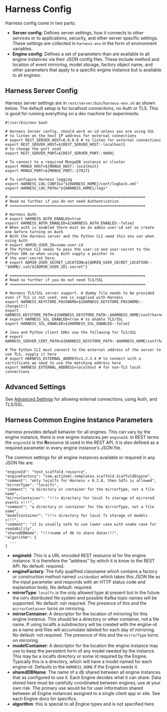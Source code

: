 # Harness Config

Harness config come in two parts:

 - **Server config**: Defines server settings, how it connects to other services or to applications, security, and other server specific settings. These settings are collected in `harness-env` in the form of environment variables.
 - **Engine config**: Defines a set of parameters than are available to all engine instances via their JSON config files. These include method and location of event mirroring, model storage, factory object name, and other parameters that apply to a specific engine instance but is available to all engines. 

## Harness Server Config

Harness server settings are in `rest/server/bin/harness-env.sh` as shown below. The default setup is for localhost connections, no Auth or TLS. This is good for running everything on a dev machine for experiments.

```
#!/usr/bin/env bash

# Harness Server config, should work as-id unless you are using SSL
# to listen on the host IP address for external connections
# export REST_SERVER_HOST=0.0.0.0 # to listen for external connections
export REST_SERVER_HOST=${REST_SERVER_HOST:-localhost}
# to change the port used
export REST_SERVER_PORT=${REST_SERVER_PORT:-9090}

# To connect to a required MongoDB instance or cluster
export MONGO_HOST=${MONGO_HOST:-localhost}
export MONGO_PORT=${MONGO_PORT:-27017}

# To configure Harness logging
export HARNESS_LOG_CONFIG="${HARNESS_HOME}/conf/logback.xml"
export HARNESS_LOG_PATH="${HARNESS_HOME}/logs"

# =============================================================
# Read no further if you do not need Authentication
# =============================================================

# Harness Auth
# export HARNESS_AUTH_ENABLED=true
export HARNESS_AUTH_ENABLED=${HARNESS_AUTH_ENABLED:-false}
# When auth is enabled there must be an admin user-id set so create one before turning on Auth
# Both the Harness server and the Python CLI need this env var when using Auth
# export ADMIN_USER_ID=some-user-id
# The Python CLI needs to pass the user-id and user-secret to the Python SDK so when using Auth supply a pointer to
# the user-secret here.
# export ADMIN_USER_SECRET_LOCATION=${ADMIN_USER_SECRET_LOCATION:-"$HOME/.ssh/${ADMIN_USER_ID}.secret"}

# =============================================================
# Read no further if you do not need TLS/SSL
# =============================================================

# Harness TLS/SSL server support. A dummy file needs to be provided even if TLS is not used, one is supplied with Harness
export HARNESS_KEYSTORE_PASSWORD=${HARNESS_KEYSTORE_PASSWORD:-changeit!}
export HARNESS_KEYSTORE_PATH=${HARNESS_KEYSTORE_PATH:-$HARNESS_HOME/conf/harness.jks}
# export HARNESS_SSL_ENABLED=true # to enable TLS/SSL
export HARNESS_SSL_ENABLED=${HARNESS_SSL_ENABLED:-false}

# Java and Python client SDKs use the following for TLS/SSL
# export HARNESS_SERVER_CERT_PATH=${HARNESS_KEYSTORE_PATH:-$HARNESS_HOME/conf/harness.pem}

# The Python CLI must connect to the external address of the server to use TLS, supply it here
# export HARNESS_EXTERNAL_ADDRESS=1.2.3.4 # to connect with a certificate we need to use the matching address here
export HARNESS_EXTERNAL_ADDRESS=localhost # for non-TLS local connections
```

## Advanced Settings

See [Advanced Settings](advanced_settings.md) for allowing external connections, using Auth, and TLS/SSL.

## Harness Common Engine Instance Parameters

Harness provides default behavior for all engines. This can vary by the engine instance, there is one engine instances per `engineId`. In REST terms the `engineId` is the **R**esource id used in the REST API, it is also defined as a required parameter in every engine instance's JSON file.

The common settings for all engine instances available or required in any JSON file are:

```
"engineId": "test_scaffold_resource",
"engineFactory": "com.actionml.templates.scaffold.ScaffoldEngine",
"comment": "only localfs for Harness < 0.2.0, then hdfs is allowed",
"mirrorType": "localfs",
"comment": "a directory or container for the mirrorType, not a file name",
"mirrorContainer": "!!!< directory for local fs storage of mirrored events >!!!",
"comment": "a directory or container for the mirrorType, not a file name",
"modelContainer": "!!!< directory for local fs storage of models >!!!",
"comment": "it is usually safe to use lower case with snake case for readability",
"sharedDBName": "!!!<name of db to share data>!!!",
"algorithm": {
  ...
}
```

 - **engineId**: This is a URL encoded REST resource id for the engine instance. It is therefore the "address" by which it is know to the REST API. No default: required.
 - **engineFactory**: The fully qualified classname which contains a factory or construction method named `initAndGet` which takes this JSON file as the input parameter and responds with an HTTP status code and explanation body. No default: required.
 - **mirrorType**: `localfs` is the only allowed type at present but in the future the `hdfs` distributed file system and possible Kafka topic names will be supported. No default: not required. The presence of this and the `mirrorContainer` turns on mirroring.
 - **mirrorContainer**: A descriptor for the location of mirroring for this engine instance. This should be a directory or other container, not a file name. If using localfs a subdirectory will be created with the engine-id as a name and files will accumulate labeled for each day of mirroring. No default: not required. The presence of this and the `mirrorType` turns on mirroring.
 - **modelContainer**: A descriptor for the location the engine instance may use to keep the persistent form of any model needed by the instance. This may be a localfs directory or some id required by the Engine. Typically this is a directory, which will have a model named for each engine-id. Defaults to the `HARMESS_HOME` if the Engine needs it.
 - **sharedDBName**: The name of a db shared between all engine instances that as configured to use it. Each Engine decides what it can share. Data stored here must be carefully coordinated between engines, use at your own risk. The primary use would be for user information shared between all Engine instances assigned to a single client app or site. See each Engine docs for specifics.   
 - **algorithm**: this is special to all Engine types and is not specified here.
